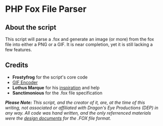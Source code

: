 PHP Fox File Parser
===================

About the script
----------------

This script will parse a .fox and generate an image (or more) from the fox file into either a PNG or a GIF. It is near completion, yet it is still lacking a few features.

Credits
-------

-  **Frostyfrog** for the script's core code
-  [GIF Encoder](http://www.jeroenvanwissen.nl/weblog/php/howto-generate-animated-gif-with-php)
-  **Lothus Marque** for his [inspiration](http://www.mercenary-enclave.com/) and help
-  **Sanctimonious** for the .fox file specification

_**Please Note:** This script, and the creator of it, are, at the time of this writing, not associated or affiliated with Dragon's Eye Productions (DEP) in any way. All code was hand written, and the only referrenced materials were the [design documents](http://dev.furcadia.com/docs/) for the .FOX file format._